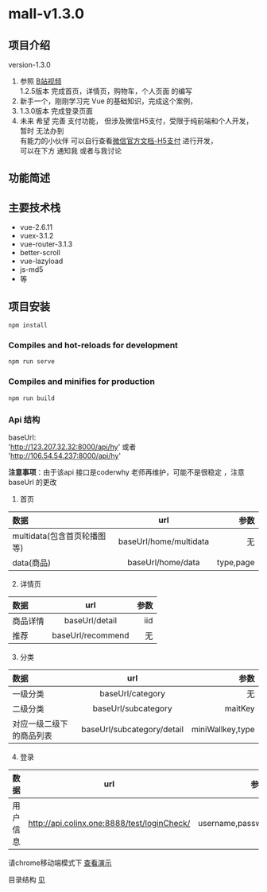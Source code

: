 # mall-v1.3.0

## 项目介绍
version-1.3.0

1. 参照 [B站视频](https://www.bilibili.com/video/av59594689)   
1.2.5版本  完成首页，详情页，购物车，个人页面   的编写
2. 新手一个，刚刚学习完 Vue 的基础知识，完成这个案例，
3. 1.3.0版本 完成登录页面 
4. 未来 希望 完善 支付功能， 但涉及微信H5支付，受限于纯前端和个人开发，暂时 无法办到  
有能力的小伙伴 可以自行查看[微信官方文档-H5支付](https://pay.weixin.qq.com/wiki/doc/api/H5.php?chapter=15_1) 进行开发，  
可以在下方 通知我 或者与我讨论

## 功能简述


## 主要技术栈
+ vue-2.6.11
+ vuex-3.1.2
+ vue-router-3.1.3 
+ better-scroll
+ vue-lazyload
+ js-md5
+ 等

## 项目安装
```
npm install
```

### Compiles and hot-reloads for development
```
npm run serve
```

### Compiles and minifies for production
```
npm run build
``` 
### Api 结构
baseUrl:  
'http://123.207.32.32:8000/api/hy'  或者  
'http://106.54.54.237:8000/api/hy'

**注意事项**：由于该api 接口是coderwhy 老师再维护，可能不是很稳定  ，注意baseUrl 的更改
1. 首页    

|数据|url|参数|
|:---|:---:|---:|
|multidata(包含首页轮播图等)|baseUrl/home/multidata|无|
|data(商品)|baseUrl/home/data|type,page|             

2. 详情页   

|数据|url|参数|
|:---|:---:|---:|
|商品详情|baseUrl/detail|iid|
|推荐|baseUrl/recommend|无|             

3. 分类

|数据|url|参数|
|:---|:---:|---:|
|一级分类|baseUrl/category|无|
|二级分类|baseUrl/subcategory|maitKey| 
|对应一级二级下的商品列表|baseUrl/subcategory/detail|miniWallkey,type|    

4. 登录

|数据|url|参数|
|:---|:---:|---:|
|用户信息|http://api.colinx.one:8888/test/loginCheck/|username,passwd|

请chrome移动端模式下 [查看演示]()

目录结构 [见](./src/tree.txt)